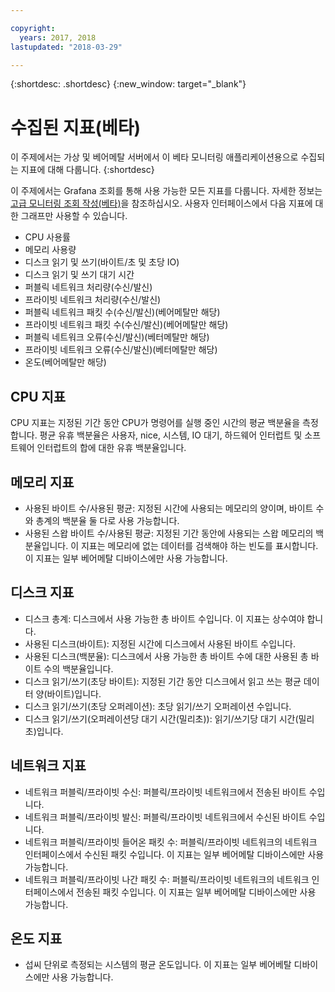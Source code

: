 ```yaml
---

copyright:
  years: 2017, 2018
lastupdated: "2018-03-29"

---
```


{:shortdesc: .shortdesc}
{:new_window: target="_blank"}

# 수집된 지표(베타)
이 주제에서는 가상 및 베어메탈 서버에서 이 베타 모니터링 애플리케이션용으로 수집되는 지표에 대해 다룹니다.
{:shortdesc}

이 주제에서는 Grafana 조회를 통해 사용 가능한 모든 지표를 다룹니다. 자세한 정보는 [고급 모니터링 조회 작성(베타)](advanced_query.html)을 참조하십시오. 사용자 인터페이스에서 다음 지표에 대한 그래프만 사용할 수 있습니다.
* CPU 사용률
* 메모리 사용량
* 디스크 읽기 및 쓰기(바이트/초 및 초당 IO)
* 디스크 읽기 및 쓰기 대기 시간
* 퍼블릭 네트워크 처리량(수신/발신)
* 프라이빗 네트워크 처리량(수신/발신)
* 퍼블릭 네트워크 패킷 수(수신/발신)(베어메탈만 해당)
* 프라이빗 네트워크 패킷 수(수신/발신)(베어메탈만 해당)
* 퍼블릭 네트워크 오류(수신/발신)(베터메탈만 해당)
* 프라이빗 네트워크 오류(수신/발신)(베터메탈만 해당)
* 온도(베어메탈만 해당)


## CPU 지표
  CPU 지표는 지정된 기간 동안 CPU가 명령어를 실행 중인 시간의 평균 백분율을 측정합니다. 평균 유휴 백분율은 사용자, nice, 시스템, IO 대기, 하드웨어 인터럽트 및 소프트웨어 인터럽트의 합에 대한 유휴 백분율입니다.

## 메모리 지표
* 사용된 바이트 수/사용된 평균: 지정된 시간에 사용되는 메모리의 양이며, 바이트 수와 총계의 백분율 둘 다로 사용 가능합니다.
* 사용된 스왑 바이트 수/사용된 평균: 지정된 기간 동안에 사용되는 스왑 메모리의 백분율입니다. 이 지표는 메모리에 없는 데이터를 검색해야 하는 빈도를 표시합니다. 이 지표는 일부 베어메탈 디바이스에만 사용 가능합니다.
  
## 디스크 지표

* 디스크 총계: 디스크에서 사용 가능한 총 바이트 수입니다. 이 지표는 상수여야 합니다.
* 사용된 디스크(바이트): 지정된 시간에 디스크에서 사용된 바이트 수입니다.
* 사용된 디스크(백분율): 디스크에서 사용 가능한 총 바이트 수에 대한 사용된 총 바이트 수의 백분율입니다.
* 디스크 읽기/쓰기(초당 바이트): 지정된 기간 동안 디스크에서 읽고 쓰는 평균 데이터 양(바이트)입니다.
* 디스크 읽기/쓰기(초당 오퍼레이션): 초당 읽기/쓰기 오퍼레이션 수입니다.
* 디스크 읽기/쓰기(오퍼레이션당 대기 시간(밀리초)): 읽기/쓰기당 대기 시간(밀리초)입니다.

## 네트워크 지표

 * 네트워크 퍼블릭/프라이빗 수신: 퍼블릭/프라이빗 네트워크에서 전송된 바이트 수입니다.
* 네트워크 퍼블릭/프라이빗 발신: 퍼블릭/프라이빗 네트워크에서 수신된 바이트 수입니다.
* 네트워크 퍼블릭/프라이빗 들어온 패킷 수: 퍼블릭/프라이빗 네트워크의 네트워크 인터페이스에서 수신된 패킷 수입니다. 이 지표는 일부 베어메탈 디바이스에만 사용 가능합니다.
* 네트워크 퍼블릭/프라이빗 나간 패킷 수: 퍼블릭/프라이빗 네트워크의 네트워크 인터페이스에서 전송된 패킷 수입니다. 이 지표는 일부 베어메탈 디바이스에만 사용 가능합니다.

## 온도 지표
* 섭씨 단위로 측정되는 시스템의 평균 온도입니다. 이 지표는 일부 베어베탈 디바이스에만 사용 가능합니다.




